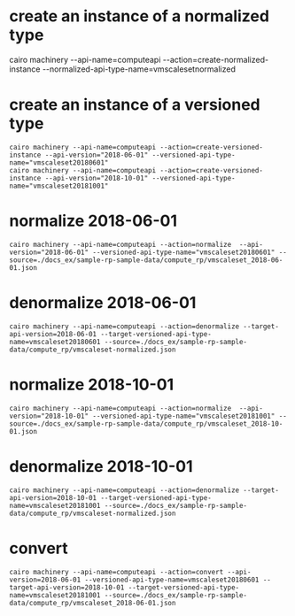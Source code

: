 # create an instance of a normalized type

cairo machinery --api-name=computeapi --action=create-normalized-instance  --normalized-api-type-name=vmscalesetnormalized


# create an instance of a versioned type

```
cairo machinery --api-name=computeapi --action=create-versioned-instance --api-version="2018-06-01" --versioned-api-type-name="vmscaleset20180601"
cairo machinery --api-name=computeapi --action=create-versioned-instance --api-version="2018-10-01" --versioned-api-type-name="vmscaleset20181001"
```

# normalize 2018-06-01

```
cairo machinery --api-name=computeapi --action=normalize  --api-version="2018-06-01" --versioned-api-type-name="vmscaleset20180601" --source=./docs_ex/sample-rp-sample-data/compute_rp/vmscaleset_2018-06-01.json
```

# denormalize 2018-06-01

```
cairo machinery --api-name=computeapi --action=denormalize --target-api-version=2018-06-01 --target-versioned-api-type-name=vmscaleset20180601 --source=./docs_ex/sample-rp-sample-data/compute_rp/vmscaleset-normalized.json
```

# normalize 2018-10-01
```
cairo machinery --api-name=computeapi --action=normalize  --api-version="2018-10-01" --versioned-api-type-name="vmscaleset20181001" --source=./docs_ex/sample-rp-sample-data/compute_rp/vmscaleset_2018-10-01.json
```

# denormalize 2018-10-01

```
cairo machinery --api-name=computeapi --action=denormalize --target-api-version=2018-10-01 --target-versioned-api-type-name=vmscaleset20181001 --source=./docs_ex/sample-rp-sample-data/compute_rp/vmscaleset-normalized.json
```


# convert

```
cairo machinery --api-name=computeapi --action=convert --api-version=2018-06-01 --versioned-api-type-name=vmscaleset20180601 --target-api-version=2018-10-01 --target-versioned-api-type-name=vmscaleset20181001 --source=./docs_ex/sample-rp-sample-data/compute_rp/vmscaleset_2018-06-01.json
```
